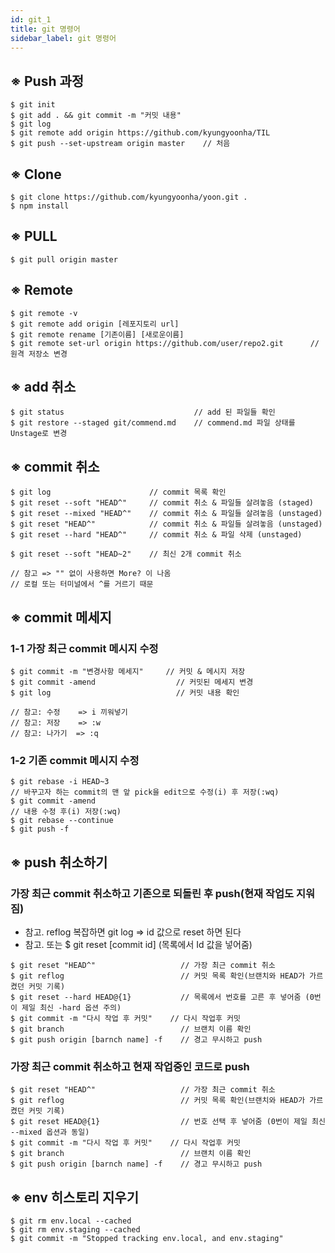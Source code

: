 ```yaml
---
id: git_1
title: git 명령어
sidebar_label: git 명령어
---
```


## ※ Push 과정

```
$ git init
$ git add . && git commit -m "커밋 내용"
$ git log
$ git remote add origin https://github.com/kyungyoonha/TIL
$ git push --set-upstream origin master    // 처음
```

## ※ Clone

```
$ git clone https://github.com/kyungyoonha/yoon.git .
$ npm install
```

## ※ PULL

```
$ git pull origin master
```

## ※ Remote

```
$ git remote -v
$ git remote add origin [레포지토리 url]
$ git remote rename [기존이름] [새로운이름]
$ git remote set-url origin https://github.com/user/repo2.git      // 원격 저장소 변경
```

## ※ add 취소

```
$ git status                             // add 된 파일들 확인
$ git restore --staged git/commend.md    // commend.md 파일 상태를 Unstage로 변경
```

## ※ commit 취소

```
$ git log                      // commit 목록 확인
$ git reset --soft "HEAD^"     // commit 취소 & 파일들 살려놓음 (staged)
$ git reset --mixed "HEAD^"    // commit 취소 & 파일들 살려놓음 (unstaged)
$ git reset "HEAD^"            // commit 취소 & 파일들 살려놓음 (unstaged)
$ git reset --hard "HEAD^"     // commit 취소 & 파일 삭제 (unstaged)

$ git reset --soft "HEAD~2"    // 최신 2개 commit 취소

// 참고 => "" 없이 사용하면 More? 이 나옴
// 로컬 또는 터미널에서 ^를 거르기 때문
```

## ※ commit 메세지

### 1-1 가장 최근 commit 메시지 수정

```
$ git commit -m "변경사항 메세지"     // 커밋 & 메시지 저장
$ git commit -amend                  // 커밋된 메세지 변경
$ git log                            // 커밋 내용 확인

// 참고: 수정    => i 끼워넣기
// 참고: 저장    => :w
// 참고: 나가기  => :q
```

### 1-2 기존 commit 메시지 수정

```
$ git rebase -i HEAD~3
// 바꾸고자 하는 commit의 맨 앞 pick을 edit으로 수정(i) 후 저장(:wq)
$ git commit -amend
// 내용 수정 후(i) 저장(:wq)
$ git rebase --continue
$ git push -f
```

## ※ push 취소하기

### 가장 최근 commit 취소하고 기존으로 되돌린 후 push(현재 작업도 지워짐)

-   참고. reflog 복잡하면 git log => id 값으로 reset 하면 된다
-   참고. 또는 \$ git reset [commit id] (목록에서 Id 값을 넣어줌)

```
$ git reset "HEAD^"                   // 가장 최근 commit 취소
$ git reflog                          // 커밋 목록 확인(브랜치와 HEAD가 가르켰던 커밋 기록)
$ git reset --hard HEAD@{1}           // 목록에서 번호를 고른 후 넣어줌 (0번이 제일 최신 -hard 옵션 주의)
$ git commit -m "다시 작업 후 커밋"    // 다시 작업후 커밋
$ git branch                          // 브랜치 이름 확인
$ git push origin [barnch name] -f    // 경고 무시하고 push
```

### 가장 최근 commit 취소하고 현재 작업중인 코드로 push

```
$ git reset "HEAD^"                   // 가장 최근 commit 취소
$ git reflog                          // 커밋 목록 확인(브랜치와 HEAD가 가르켰던 커밋 기록)
$ git reset HEAD@{1}                  // 번호 선택 후 넣어줌 (0번이 제일 최신 --mixed 옵션과 동일)
$ git commit -m "다시 작업 후 커밋"    // 다시 작업후 커밋
$ git branch                          // 브랜치 이름 확인
$ git push origin [barnch name] -f    // 경고 무시하고 push
```

## ※ env 히스토리 지우기

```
$ git rm env.local --cached
$ git rm env.staging --cached
$ git commit -m "Stopped tracking env.local, and env.staging"
```
